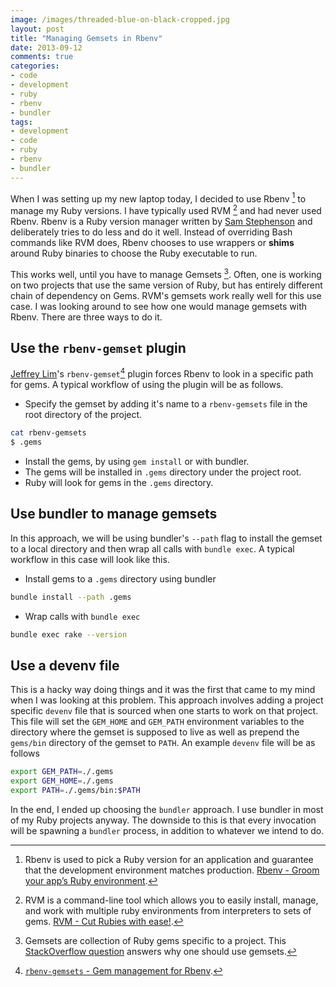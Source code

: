 ```yaml
---
image: /images/threaded-blue-on-black-cropped.jpg
layout: post
title: "Managing Gemsets in Rbenv"
date: 2013-09-12
comments: true
categories:
- code
- development
- ruby
- rbenv
- bundler
tags:
- development
- code
- ruby
- rbenv
- bundler
---
```

When I was setting up my new laptop today, I decided to use Rbenv [^1] to manage my Ruby versions. I have typically used RVM [^2] and had never used Rbenv. Rbenv is a Ruby version manager written by [Sam Stephenson](https://github.com/sstephenson/) and deliberately tries to do less and do it well. Instead of overriding Bash commands like RVM does, Rbenv chooses to use wrappers or **shims** around Ruby binaries to choose the Ruby executable to run.

This works well, until you have to manage Gemsets [^3]. Often, one is working on two projects that use the same version of Ruby, but has entirely different chain of dependency on Gems. RVM's gemsets work really well for this use case. I was looking around to see how one would manage gemsets with Rbenv. There are three ways to do it.

<!--more-->

## Use the `rbenv-gemset` plugin
[Jeffrey Lim](https://github.com/jf)'s `rbenv-gemset`[^4] plugin forces Rbenv to look in a specific path for gems. A typical workflow of using the plugin will be as follows.

* Specify the gemset by adding it's name to a `rbenv-gemsets` file in the root directory of the project.
```bash
cat rbenv-gemsets
$ .gems
```
* Install the gems, by using `gem install` or with bundler.
* The gems will be installed in `.gems` directory under the project root.
* Ruby will look for gems in the `.gems` directory.

## Use bundler to manage gemsets
In this approach, we will be using bundler's `--path` flag to install the gemset to a local directory and then wrap all calls with `bundle exec`. A typical workflow in this case will look like this.

* Install gems to a `.gems` directory using bundler
```bash
bundle install --path .gems
```
* Wrap calls with `bundle exec`
```bash
bundle exec rake --version
```

## Use a devenv file
This is a hacky way doing things and it was the first that came to my mind when I was looking at this problem. This approach involves adding a project specific `devenv` file that is sourced when one starts to work on that project. This file will set the `GEM_HOME` and `GEM_PATH` environment variables to the directory where the gemset is supposed to live as well as prepend the `gems/bin` directory of the gemset to `PATH`. An example `devenv` file will be as follows
```bash
export GEM_PATH=./.gems
export GEM_HOME=./.gems
export PATH=./.gems/bin:$PATH
```

In the end, I ended up choosing the `bundler` approach. I use bundler in most of my Ruby projects anyway. The downside to this is that every invocation will be spawning a `bundler` process, in addition to whatever we intend to do.

[^1]: Rbenv is used to pick a Ruby version for an application and guarantee that the development environment matches production. [Rbenv - Groom your app’s Ruby environment](https://github.com/sstephenson/rbenv).
[^2]: RVM is a command-line tool which allows you to easily install, manage, and work with multiple ruby environments from interpreters to sets of gems. [RVM - Cut Rubies with ease!](https://rvm.io/).
[^3]: Gemsets are collection of Ruby gems specific to a project. This [StackOverflow question](http://stackoverflow.com/questions/11086661/why-should-i-use-application-specific-rvm-gemsets-in-addition-to-bundler) answers why one should use gemsets.
[^4]: [`rbenv-gemsets` - Gem management for Rbenv](https://github.com/jf/rbenv-gemset).
